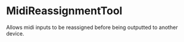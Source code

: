 # MidiReassignmentTool
Allows midi inputs to be reassigned before being outputted to another device. 
